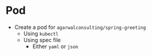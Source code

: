 # Pod

- Create a pod for `agarwalconsulting/spring-greeting`
  - Using `kubectl`
  - Using spec file
    - Either `yaml` or `json`
